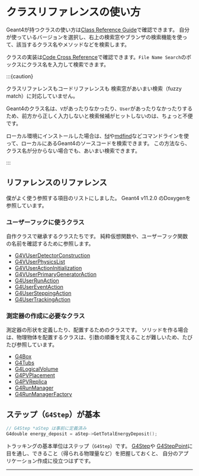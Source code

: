 # クラスリファレンスの使い方

Geant4が持つクラスの使い方は[Class Reference Guide](https://geant4.kek.jp/Reference/)で確認できます。
自分が使っているバージョンを選択し、右上の検索窓やブランザの検索機能を使って、該当するクラス名やメソッドなどを検索します。

クラスの実装は[Code Cross Reference](https://geant4.kek.jp/LXR/)で確認できます。``File Name Search``のボックスにクラス名を入力して検索できます。

:::{caution}

クラスリファレンスもコードリファレンスも
検索窓があいまい検索（fuzzy match）に対応していません。

Geant4のクラス名は、``V``があったりなかったり、``User``があったりなかったりするため、前方から正しく入力しないと検索候補がヒットしないのは、ちょっと不便です。

ローカル環境にインストールした場合は、[fd](../command/command-fd.md)や[mdfind](../command/command-mdfind.md)などコマンドラインを使って、ローカルにあるGeant4のソースコードを検索できます。
この方法なら、クラス名が分からない場合でも、あいまい検索できます。

:::

## リファレンスのリファレンス

僕がよく使う参照する項目のリストにしました。
Geant4 v11.2.0 のDoxygenを参照しています。

### ユーザーフックに使うクラス

自作クラスで継承するクラスたちです。
純粋仮想関数や、ユーザーフック関数の名前を確認するために参照します。

- [G4VUserDetectorConstruction](https://geant4.kek.jp/Reference/11.2.0/classG4VUserDetectorConstruction.html)
- [G4VUserPhysicsList](https://geant4.kek.jp/Reference/11.2.0/classG4VUserPhysicsList.html)
- [G4VUserActionInitialization](https://geant4.kek.jp/Reference/11.2.0/classG4VUserActionInitialization.html)
- [G4VUserPrimaryGeneratorAction](https://geant4.kek.jp/Reference/11.2.0/classG4VUserPrimaryGeneratorAction.html)
- [G4UserRunAction](https://geant4.kek.jp/Reference/11.2.0/classG4UserRunAction.html)
- [G4UserEventAction](https://geant4.kek.jp/Reference/11.2.0/classG4UserEventAction.html)
- [G4UserSteppingAction](https://geant4.kek.jp/Reference/11.2.0/classG4UserSteppingAction.html)
- [G4UserTrackingAction](https://geant4.kek.jp/Reference/11.2.0/classG4UserTrackingAction.html)

### 測定器の作成に必要なクラス

測定器の形状を定義したり、配置するためのクラスです。
ソリッドを作る場合は、物理物体を配置するクラスは、引数の順番を覚えることが難しいため、たびたび参照しています。

- [G4Box](https://geant4.kek.jp/Reference/11.2.0/classG4Box.html)
- [G4Tubs](https://geant4.kek.jp/Reference/11.2.0/classG4Tubs.html)
- [G4LogicalVolume](https://geant4.kek.jp/Reference/11.2.0/classG4LogicalVolume.html)
- [G4PVPlacement](https://geant4.kek.jp/Reference/11.2.0/classG4PVPlacement.html)
- [G4PVReplica](https://geant4.kek.jp/Reference/11.2.0/classG4PVReplica.html)
- [G4RunManager](https://geant4.kek.jp/Reference/11.2.0/classG4RunManager.html)
- [G4RunManagerFactory](https://geant4.kek.jp/Reference/11.2.0/classG4RunManagerFactory.html)

## ステップ（``G4Step``）が基本

```cpp
// G4Step *aStep は事前に定義済み
G4double energy_deposit = aStep->GetTotalEnergyDeposit();
```

トラッキングの基本単位はステップ（``G4Step``）です。
[G4Step](https://geant4.kek.jp/Reference/11.2.0/classG4Step.html)や
[G4StepPoint](https://geant4.kek.jp/Reference/11.2.0/classG4StepPoint.html)に
目を通し、できること（得られる物理量など）を把握しておくと、
自分のアプリケーション作成に役立つはずです。









---

